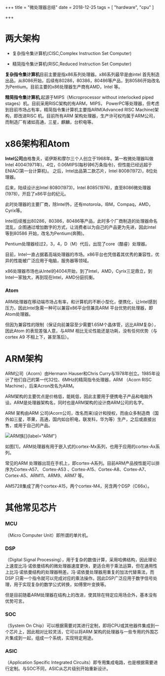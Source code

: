 +++
title = "微处理器总结"
date = 2018-12-25
tags = [
    "hardware",
    "cpu"
]

+++




两大架构
========

-   复杂指令集计算机(CISC,Complex Instruction Set Computer)

-   精简指令集计算机(RISC,Reduced Instruction Set Computer)

**复杂指令集计算机**目前主要是指x86系列处理器。x86系列最早是由intel
首先制造出品，从8086开始，后续有80286，80386，80486等产品，到80586开始改名为Pentium。目前主要的x86处理器生产商有AMD，Intel
等。

**精简指令集计算机**,起源于MIPS（Microprocessor without interlocked piped
stages）机。目前采用RISC架构的有ARM，MIPS，
PowerPC等处理器，但考虑到目前市场占有率，精简指令集计算机主要指ARM(Advanced
RISC Machine)架构，即改进RISC 机。目前所有ARM
架构处理器，生产许可权均属于ARM公司，而制造厂有诸如高通，三星，麒麟，台积电等。

<!--more-->

x86架构和Atom
=============

**Intel公司**由格鲁夫，诺伊斯和摩尔三个人创立于1968年。第一枚微处理器叫做Intel
4004(1971年)，4位，0.06MIPS(每秒钟6万条指令)，但性能已经远超于ENIAC(第一台计算机)。
之后，Intel出品第二款芯片，Intel 8008(1972)，8位处理器。

后来，陆续设计出Intel 8080(1973)，Intel
8085(1976)，直至8086微处理器(1978)，开启了x86平台的纪元。

此时处理器的主要厂商，除Intel外，还有motorola，IBM，Compaq，AMD，Cyrix等。

Intel后续推出80286，80386，80486等产品，此时多个厂商制造的处理器命名混乱，企图通过增加数字的方式，让消费者以为自己的产品更为先进，因此Intel等到80586
开始，改名为Pentium(奔腾)。

Pentium处理器经过2，3，4，D（M）代后，出现了core（酷睿）处理器。

目前，Intel一直占据着高端处理器的市场。x86平台也凭借着其优秀的兼容性，优异的性能被广泛应用于电脑，服务器等领域。

x86处理器市场也从Intel的4004开始，到了Intel，AMD，Cyrix三足鼎立，到Intel一家独大，再到现在Intel，AMD分庭抗衡。

### Atom

ARM处理器在移动端市场占有率，和计算机的不断小型化，便携化，让Intel感到压力，因此Intel急需一种可以兼容x86平台但兼具ARM
平台优势的处理器，即Atom处理器。

但因为兼容性的限制（保证向前兼容至少需要1.65M个晶体管，远比ARM复杂），因此Atom
的表现差强人意，与ARM 相比无论性能还是功耗，没有任何优势（与cortex A9
不相上下，甚至落后）。

ARM架构
=======

ARM公司（Acorn）由Hermann Hauser和Chris
Curry与1978年创立。1985年设计了他们自己的第一代32位、6MHz的精简指令处理器，ARM
（Acorn RISC Machine），后来Acron改名为ARM。

ARM架构的主要优点是价格低，能耗低，因此主要用于便携电子产品和电脑外设。ARM是处理器架构名，同时也是ARM架构的设计商ARM公司的名字。

ARM 架构由ARM
公司(Acorn公司，改名而来)设计和授权，而由众多制造商（国外如三星，苹果，高通，国内如台积电，联发科，华为等）生产，之后或直接出售，或用于自己的产品。

![ARM族[]{label="ARM"}](./arm.JPG)


如图[1]，ARM处理器有用于嵌入式的cortex-Mx系列，也用于应用的cortex-Ax系列。

常见的ARM
处理器出现在手机上，即cortex-A系列。目前ARM产品按性能可以排序为Cortex-A57、
Cortex-A53
、Cortex-A15、Cortex-A8、Cortex-A7、Cortex-A5、ARM11、ARM9、ARM7 等。

AM5728集成了两个cortex-A15，两个cortex-M4，另含两个DSP（C66x）。

其他常见芯片
============

### MCU

（Micro Computer Unit）即所谓的单片机。

### DSP

（Digital Signal
Processing），用于复杂的数值计算，采用哈佛结构，因此理论上速度比冯·诺依曼结构的微处理器速度更快，更适合用于乘法运算，但在通用性上比冯·诺依曼结构的处理器稍差。冯·诺依曼处理器用重复的加法代替乘法，而DSP
只需一个指令就可以完成对应的乘法操作。因此DSP广泛应用于数字信号处理，用于实现复杂的数学公式转换，如傅里叶变换等。

但是目前随着ARM处理器在结构上的改进，使其除在特定应用场合外，基本没有优势可言。

### SOC

（System On
Chip）可以根据需要对其进行定制，即将CPU或其他器件集成到一个芯片上，因此相对比较灵活，它可以将ARM
架构的处理器与一些专用的外围芯片集成到一起，组成一个系统，实现特定用途。

### ASIC

（Application Specific Integrated
Circuits）即专用集成电路，也是根据需要进行定制。与SOC不同，ASIC从芯片级别开始重新设计。
